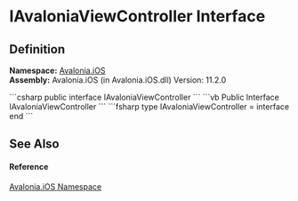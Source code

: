 # IAvaloniaViewController Interface




## Definition
**Namespace:** <a href="N_Avalonia_iOS">Avalonia.iOS</a>  
**Assembly:** Avalonia.iOS (in Avalonia.iOS.dll) Version: 11.2.0

<Tabs groupId="api-code-preview">
<TabItem value="csharp" label="C#">
```csharp
public interface IAvaloniaViewController
```
</TabItem>
<TabItem value="vb" label="VB">
```vb
Public Interface IAvaloniaViewController
```
</TabItem>
<TabItem value="fsharp" label="F#">
```fsharp
type IAvaloniaViewController = interface end
```
</TabItem>
</Tabs>



## See Also


#### Reference
<a href="N_Avalonia_iOS">Avalonia.iOS Namespace</a>  
